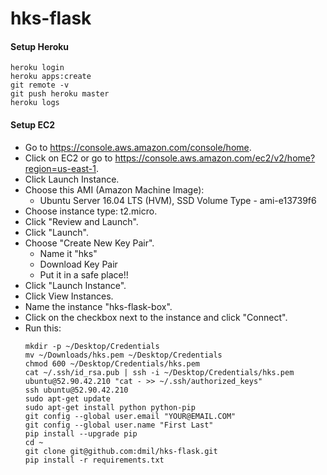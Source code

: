 # hks-flask

#### Setup Heroku
```
heroku login
heroku apps:create
git remote -v
git push heroku master
heroku logs
```

#### Setup EC2
- Go to https://console.aws.amazon.com/console/home.
- Click on EC2 or go to https://console.aws.amazon.com/ec2/v2/home?region=us-east-1.
- Click Launch Instance.
- Choose this AMI (Amazon Machine Image):
  - Ubuntu Server 16.04 LTS (HVM), SSD Volume Type - ami-e13739f6
- Choose instance type: t2.micro.
- Click "Review and Launch".
- Click "Launch".
- Choose "Create New Key Pair".
  - Name it "hks"
  - Download Key Pair
  - Put it in a safe place!!
- Click "Launch Instance".
- Click View Instances.
- Name the instance "hks-flask-box".
- Click on the checkbox next to the instance and click "Connect".
- Run this:
  ```
  mkdir -p ~/Desktop/Credentials
  mv ~/Downloads/hks.pem ~/Desktop/Credentials
  chmod 600 ~/Desktop/Credentials/hks.pem
  cat ~/.ssh/id_rsa.pub | ssh -i ~/Desktop/Credentials/hks.pem ubuntu@52.90.42.210 "cat - >> ~/.ssh/authorized_keys"
  ssh ubuntu@52.90.42.210
  sudo apt-get update
  sudo apt-get install python python-pip
  git config --global user.email "YOUR@EMAIL.COM"
  git config --global user.name "First Last"
  pip install --upgrade pip
  cd ~
  git clone git@github.com:dmil/hks-flask.git
  pip install -r requirements.txt
  ```
